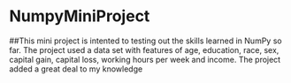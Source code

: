 # NumpyMiniProject

##This mini project is intented to testing out the skills learned in NumPy so far. The project used a data set with features of age, education, race, sex, capital gain, capital loss, working hours per week and income. The project added a great deal to my knowledge
